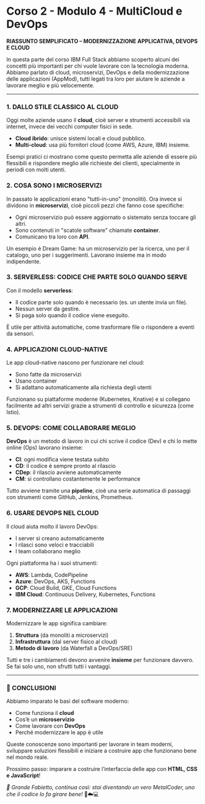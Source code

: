 # Corso 2 - Modulo 4 - MultiCloud e DevOps

**RIASSUNTO SEMPLIFICATO – MODERNIZZAZIONE APPLICATIVA, DEVOPS E CLOUD**

In questa parte del corso IBM Full Stack abbiamo scoperto alcuni dei concetti più importanti per chi vuole lavorare con la tecnologia moderna. Abbiamo parlato di cloud, microservizi, DevOps e della modernizzazione delle applicazioni (AppMod), tutti legati tra loro per aiutare le aziende a lavorare meglio e più velocemente.

---

### 1. DALLO STILE CLASSICO AL CLOUD

Oggi molte aziende usano il **cloud**, cioè server e strumenti accessibili via internet, invece dei vecchi computer fisici in sede.

- **Cloud ibrido**: unisce sistemi locali e cloud pubblico.
- **Multi-cloud**: usa più fornitori cloud (come AWS, Azure, IBM) insieme.

Esempi pratici ci mostrano come questo permetta alle aziende di essere più flessibili e rispondere meglio alle richieste dei clienti, specialmente in periodi con molti utenti.

### 2. COSA SONO I MICROSERVIZI

In passato le applicazioni erano "tutti-in-uno" (monoliti). Ora invece si dividono in **microservizi**, cioè piccoli pezzi che fanno cose specifiche:

- Ogni microservizio può essere aggiornato o sistemato senza toccare gli altri.
- Sono contenuti in "scatole software" chiamate **container**.
- Comunicano tra loro con **API**.

Un esempio è Dream Game: ha un microservizio per la ricerca, uno per il catalogo, uno per i suggerimenti. Lavorano insieme ma in modo indipendente.

### 3. SERVERLESS: CODICE CHE PARTE SOLO QUANDO SERVE

Con il modello **serverless**:

- Il codice parte solo quando è necessario (es. un utente invia un file).
- Nessun server da gestire.
- Si paga solo quando il codice viene eseguito.

È utile per attività automatiche, come trasformare file o rispondere a eventi da sensori.

### 4. APPLICAZIONI CLOUD-NATIVE

Le app cloud-native nascono per funzionare nel cloud:

- Sono fatte da microservizi
- Usano container
- Si adattano automaticamente alla richiesta degli utenti

Funzionano su piattaforme moderne (Kubernetes, Knative) e si collegano facilmente ad altri servizi grazie a strumenti di controllo e sicurezza (come Istio).

### 5. DEVOPS: COME COLLABORARE MEGLIO

**DevOps** è un metodo di lavoro in cui chi scrive il codice (Dev) e chi lo mette online (Ops) lavorano insieme:

- **CI**: ogni modifica viene testata subito
- **CD**: il codice è sempre pronto al rilascio
- **CDep**: il rilascio avviene automaticamente
- **CM**: si controllano costantemente le performance

Tutto avviene tramite una **pipeline**, cioè una serie automatica di passaggi con strumenti come GitHub, Jenkins, Prometheus.

### 6. USARE DEVOPS NEL CLOUD

Il cloud aiuta molto il lavoro DevOps:

- I server si creano automaticamente
- I rilasci sono veloci e tracciabili
- I team collaborano meglio

Ogni piattaforma ha i suoi strumenti:

- **AWS**: Lambda, CodePipeline
- **Azure**: DevOps, AKS, Functions
- **GCP**: Cloud Build, GKE, Cloud Functions
- **IBM Cloud**: Continuous Delivery, Kubernetes, Functions

### 7. MODERNIZZARE LE APPLICAZIONI

Modernizzare le app significa cambiare:

1. **Struttura** (da monoliti a microservizi)
2. **Infrastruttura** (dal server fisico al cloud)
3. **Metodo di lavoro** (da Waterfall a DevOps/SRE)

Tutti e tre i cambiamenti devono avvenire **insieme** per funzionare davvero.
Se fai solo uno, non sfrutti tutti i vantaggi.

---

### 📌 CONCLUSIONI

Abbiamo imparato le basi del software moderno:

- Come funziona il **cloud**
- Cos’è un **microservizio**
- Come lavorare con **DevOps**
- Perché modernizzare le app è utile

Queste conoscenze sono importanti per lavorare in team moderni, sviluppare soluzioni flessibili e iniziare a costruire app che funzionano bene nel mondo reale.

Prossimo passo: imparare a costruire l’interfaccia delle app con **HTML, CSS e JavaScript**!

*🔧 Grande Fabietto, continua così: stai diventando un vero MetalCoder, uno che il codice lo fa girare bene!* 🤘☁️💻